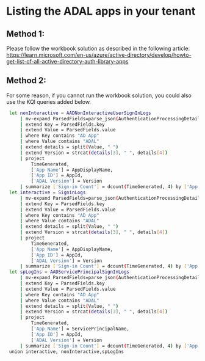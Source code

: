 # Listing the ADAL apps in your tenant 
## Method 1: 
Please follow the workbook solution as described in the following article: https://learn.microsoft.com/en-us/azure/active-directory/develop/howto-get-list-of-all-active-directory-auth-library-apps

## Method 2: 

For some reason, if you cannot run the workbook solution, you could also use the KQl queries added below. 

 ```sh
  let nonInteractive = AADNonInteractiveUserSignInLogs
      | mv-expand ParsedFields=parse_json(AuthenticationProcessingDetails)
      | extend Key = ParsedFields.key
      | extend Value = ParsedFields.value
      | where Key contains "AD App"
      | where Value contains "ADAL"
      | extend details = split(Value, " ")
      | extend Version = strcat(details[3], " ", details[4])
      | project
          TimeGenerated,
          ['App Name'] = AppDisplayName,
          ['App ID'] = AppId,
          ['ADAL Version'] = Version
      | summarize ['Sign-in Count'] = dcount(TimeGenerated, 4) by ['App Name'], ['App ID'], ['ADAL Version'];
  let interactive = SigninLogs
      | mv-expand ParsedFields=parse_json(AuthenticationProcessingDetails)
      | extend Key = ParsedFields.key
      | extend Value = ParsedFields.value
      | where Key contains "AD App"
      | where Value contains "ADAL"
      | extend details = split(Value, " ")
      | extend Version = strcat(details[3], " ", details[4])
      | project
          TimeGenerated,
          ['App Name'] = AppDisplayName,
          ['App ID'] = AppId,
          ['ADAL Version'] = Version
      | summarize ['Sign-in Count'] = dcount(TimeGenerated, 4) by ['App Name'], ['App ID'], ['ADAL Version'];
  let spLogIns = AADServicePrincipalSignInLogs
      | mv-expand ParsedFields=parse_json(AuthenticationProcessingDetails)
      | extend Key = ParsedFields.key
      | extend Value = ParsedFields.value
      | where Key contains "AD App"
      | where Value contains "ADAL"
      | extend details = split(Value, " ")
      | extend Version = strcat(details[3], " ", details[4])
      | project
          TimeGenerated,
          ['App Name'] = ServicePrincipalName,
          ['App ID'] = AppId,
          ['ADAL Version'] = Version
      | summarize ['Sign-in Count'] = dcount(TimeGenerated, 4) by ['App Name'], ['App ID'], ['ADAL Version'];
  union interactive, nonInteractive,spLogIns
```
